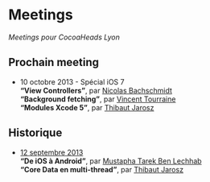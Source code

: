 # Meetings

_Meetings pour CocoaHeads Lyon_

## Prochain meeting

- 10 octobre 2013 - Spécial iOS 7  
  **“View Controllers”**, par [Nicolas Bachschmidt](https://www.twitter.com/baarde)  
  **“Background fetching”**, par [Vincent Tourraine](https://www.twitter.com/vtourraine)  
  **“Modules Xcode 5”**, par [Thibaut Jarosz](https://twitter.com/thibautjarosz)  

## Historique

 - [12 septembre 2013](https://github.com/CocoaHeadsLyon/meetings/tree/master/2013-09)  
   **“De iOS à Android”**, par [Mustapha Tarek Ben Lechhab](https://www.twitter.com/nsdeveloppeur)  
   **“Core Data en multi-thread”**,  par [Thibaut Jarosz](https://www.twitter.com/thibautjarosz)  
